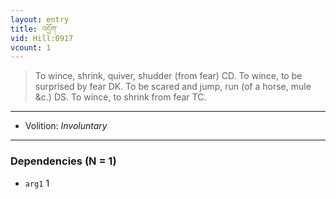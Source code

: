 ```yaml
---
layout: entry
title: འདྲོག་
vid: Hill:0917
vcount: 1
---
```

> To wince, shrink, quiver, shudder (from fear) CD\. To wince, to be surprised by fear DK\. To be scared and jump, run (of a horse, mule &c\.) DS\. To wince, to shrink from fear TC\.

---
* Volition: _Involuntary_

---

### Dependencies (N = 1)
* `arg1` 1
